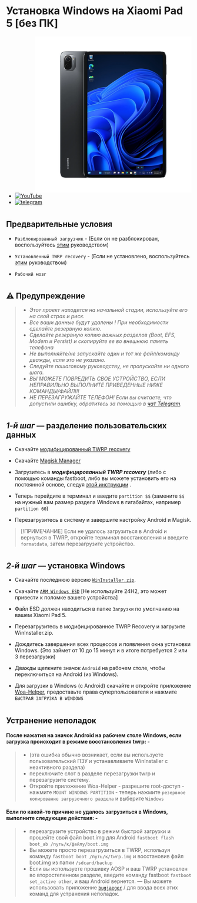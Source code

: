 # Установка Windows на Xiaomi Pad 5 [без ПК]
<img align="right" src="/guide/nabu.png" width="425" alt="Windows 11 Running On A Xiaomi Pad 5">

- [![YouTube](https://github.com/Kumar-Jy/Windows-in-PocoF1-Without-PC/assets/20044626/3abc8b52-c5c6-4495-b623-d1312195d639)](https://youtu.be/57yx5eoBu5U)
- [![telegram](https://img.shields.io/badge/chat-telegram-brightgreen.svg?logo=telegram&style=flat-square)](https://t.me/WinInstaller)
#

## Предварительные условия
- ```Разблокированный загрузчик``` - (Если он не разблокирован, воспользуйтесь [этим](https://github.com/erdilS/Port-Windows-11-Xiaomi-Pad-5/blob/main/guide/Russian/unlock-bootloader-ru.md) руководством)

- `Установленный TWRP recovery` - (Если не установлено, воспользуйтесь [этим](TWRPInstallation-ru.md) руководством)

-  ```Рабочий мозг```
#

## ⚠️ Предупреждение
> - _Этот проект находится на начальной стадии, используйте его на свой страх и риск._
> - _Все ваши данные будут удалены ! При необходимости сделайте резервную копию._
> - _Сделайте резервную копию важных разделов (Boot, EFS, Modem и Persist) и скопируйте ее во внешнюю память телефона_
> - _Не выполняйте/не запускайте один и тот же файл/команду дважды, если это не указано._
> - _Следуйте пошаговому руководству, не пропускайте ни одного шага._
> - _ВЫ МОЖЕТЕ ПОВРЕДИТЬ СВОЕ УСТРОЙСТВО, ЕСЛИ НЕПРАВИЛЬНО ВЫПОЛНИТЕ ПРИВЕДЕННЫЕ НИЖЕ КОМАНДЫ/ФАЙЛ!!!_
> - _НЕ ПЕРЕЗАГРУЖАЙТЕ ТЕЛЕФОН! Если вы считаете, что допустили ошибку, обратитесь за помощью в [чат Telegram](https://t.me/WinInstaller)._
#

## _1-й шаг_ — разделение пользовательских данных
- Скачайте [модифицированный TWRP recovery](https://github.com/Kumar-Jy/Windows-in-NABU-Without-PC/releases/download/Modded-TWRP-Recovery/modded-twrp.img)
  
- Скачайте [Magisk Manager](https://github.com/topjohnwu/Magisk/releases/download/v28.0/Magisk-v28.0.apk)
  
- Загрузитесь в _**модифицированный TWRP recovery**_ (либо с помощью команды fastboot, либо вы можете установить его на постоянной основе, следуя [этой инструкции](https://github.com/Kumar-Jy/Windows-in-NABU-Without-PC/blob/main/guide/TWRPInstallation.md) .

- Теперь перейдите в терминал и введите `partition $$` (замените `$$` на нужный вам размер раздела Windows в гигабайтах, например `partition 60`)
 
- Перезагрузитесь в систему и завершите настройку Android и Magisk.
  
> [!ПРИМЕЧАНИЕ]
> Если не удалось загрузиться в Android и вернуться в TWRP, откройте терминал восстановления и введите `formatdata`, затем перезагрузите устройство.
#

## _2-й шаг_ — установка Windows

- Скачайте последнюю версию [`WinInstaller.zip`](https://github.com/Kumar-Jy/WinInstaller/releases/download/NABU_WinInstaller/Nabu_WinInstaller_R4.zip).
  
- Скачайте [`ARM Windows ESD`](https://arkt-7.github.io/woawin/) [Не используйте 24H2, это может привести к поломке вашего устройства]


- Файл ESD должен находиться в папке `Загрузки` по умолчанию на вашем Xiaomi Pad 5.
  
- Перезагрузитесь в модифицированное TWRP Recovery и загрузите WinInstaller.zip.
  
- Дождитесь завершения всех процессов и появления окна установки Windows. (Это займет от 10 до 15 минут и в итоге потребуется 2 или 3 перезагрузки)
  
- Дважды щелкните значок `Android` на рабочем столе, чтобы переключиться на Android (из Windows).

- Для загрузки в Windows (с Android) скачайте и откройте приложение [Woa-Helper](https://github.com/Marius586/WoA-Helper-update/releases/tag/WOA), предоставьте права суперпользователя и нажмите `БЫСТРАЯ ЗАГРУЗКА В WINDOWS`
#

## Устранение неполадок
#### После нажатия на значок Android на рабочем столе Windows, если загрузка происходит в режиме восстановления twrp: -
> - (эта ошибка обычно возникает, если вы используете пользовательский ПЗУ и устанавливаете WinInstaller с неактивного раздела)
> - переключите слот в разделе перезагрузки twrp и перезагрузите систему.
> - Откройте приложение Woa-Helper - разрешите root-доступ - нажмите `MOUNT WINDOWS PARTITION` - теперь нажмите `резервное копирование загрузочного раздела` и выберите `Windows` 

#### Если по какой-то причине не удалось загрузиться в Windows, выполните следующие действия: -
> - перезагрузите устройство в режим быстрой загрузки и прошейте свой файл boot.img для Android `fastboot flash boot_ab /путь/к/файлу/boot.img`
> - Вы можете просто перезагрузиться в TWRP, используя команду `fastboot boot /путь/к/twrp.img` и восстановив файл boot.img из папки `/sdcard/backup`
> - Если вы используете прошивку AOSP и ваш TWRP установлен во второстепенном разделе, введите команду fastboot `fastboot set_active other`, и ваш Android вернется.
> — Вы можете использовать приложение [`bugjaeger`](https://play.google.com/store/apps/details?id=eu.sisik.hackendebug&pcampaignid=web_share) / для ввода всех этих команд для устранения неполадок.
